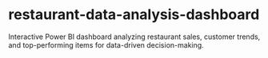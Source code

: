 # restaurant-data-analysis-dashboard
Interactive Power BI dashboard analyzing restaurant sales, customer trends, and top-performing items for data-driven decision-making.
